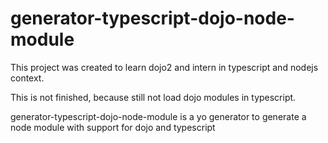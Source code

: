 # generator-typescript-dojo-node-module

This project was created to learn dojo2 and intern in typescript and
nodejs context.

This is not finished, because still not load dojo modules in
typescript.


generator-typescript-dojo-node-module is a yo generator to generate a node module with support for dojo and typescript

